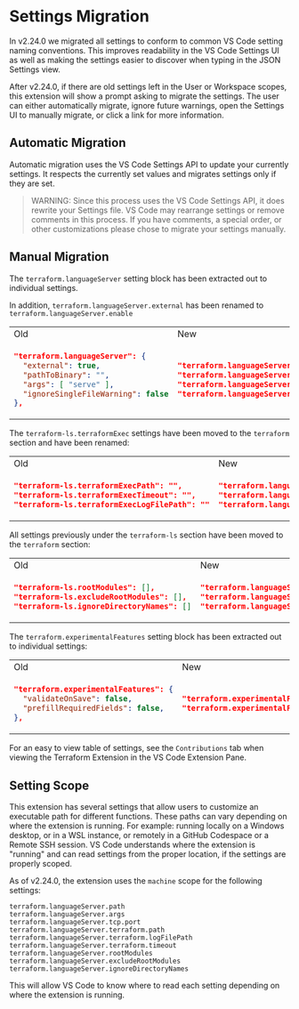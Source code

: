 # Settings Migration

In v2.24.0 we migrated all settings to conform to common VS Code setting naming conventions. This improves readability in the VS Code Settings UI as well as making the settings easier to discover when typing in the JSON Settings view.

After v2.24.0, if there are old settings left in the User or Workspace scopes, this extension will show a prompt asking to migrate the settings. The user can either automatically migrate, ignore future warnings, open the Settings UI to manually migrate, or click a link for more information.

## Automatic Migration

Automatic migration uses the VS Code Settings API to update your currently settings. It respects the currently set values and migrates settings only if they are set.

> WARNING: Since this process uses the VS Code Settings API, it does rewrite your Settings file. VS Code may rearrange settings or remove comments in this process. If you have comments, a special order, or other customizations please chose to migrate your settings manually.

## Manual Migration

The `terraform.languageServer` setting block has been extracted out to individual settings.

In addition, `terraform.languageServer.external` has been renamed to `terraform.languageServer.enable`

<table>
<tr><td>Old</td><td>New</td></tr>
<tr>
<td>

```json
"terraform.languageServer": {
  "external": true,
  "pathToBinary": "",
  "args": [ "serve" ],
  "ignoreSingleFileWarning": false
},
```
</td>
<td>

```json
"terraform.languageServer.enable": true,
"terraform.languageServer.pathToBinary": "",
"terraform.languageServer.args": [ "serve" ],
"terraform.languageServer.ignoreSingleFileWarning": false
```

</td>
</tr>
</table>

The `terraform-ls.terraformExec` settings have been moved to the `terraform` section and have been renamed:

<table>
<tr><td>Old</td><td>New</td></tr>
<tr>
<td>

```json
"terraform-ls.terraformExecPath": "",
"terraform-ls.terraformExecTimeout": "",
"terraform-ls.terraformExecLogFilePath": ""
```

</td>
<td>

```json
"terraform.languageServer.terraform.path": "",
"terraform.languageServer.terraform.timeout": "",
"terraform.languageServer.terraform.logFilePath": ""
```

</td>
</tr>
</table>

All settings previously under the `terraform-ls` section have been moved to the `terraform` section:

<table>
<tr><td>Old</td><td>New</td></tr>
<tr>
<td>

```json
"terraform-ls.rootModules": [],
"terraform-ls.excludeRootModules": [],
"terraform-ls.ignoreDirectoryNames": []
```

</td>
<td>

```json
"terraform.languageServer.rootModules": [],
"terraform.languageServer.excludeRootModules": [],
"terraform.languageServer.ignoreDirectoryNames": []
```

</td>
</tr>
</table>

The `terraform.experimentalFeatures` setting block has been extracted out to individual settings:

<table>
<tr><td>Old</td><td>New</td></tr>
<tr>
<td>

```json
"terraform.experimentalFeatures": {
  "validateOnSave": false,
  "prefillRequiredFields": false,
},
```
</td>
<td>
    
```json
"terraform.experimentalFeatures.validateOnSave": false,
"terraform.experimentalFeatures.prefillRequiredFields": false,
```

</td>
</tr>
</table>

For an easy to view table of settings, see the `Contributions` tab when viewing the Terraform Extension in the VS Code Extension Pane.

## Setting Scope

This extension has several settings that allow users to customize an executable path for different functions. These paths can vary depending on where the extension is running. For example: running locally on a Windows desktop, or in a WSL instance, or remotely in a GitHub Codespace or a Remote SSH session. VS Code understands where the extension is "running" and can read settings from the proper location, if the settings are properly scoped.

As of v2.24.0, the extension uses the `machine` scope for the following settings:

```
terraform.languageServer.path
terraform.languageServer.args
terraform.languageServer.tcp.port
terraform.languageServer.terraform.path
terraform.languageServer.terraform.logFilePath
terraform.languageServer.terraform.timeout
terraform.languageServer.rootModules
terraform.languageServer.excludeRootModules
terraform.languageServer.ignoreDirectoryNames
```

This will allow VS Code to know where to read each setting depending on where the extension is running.
